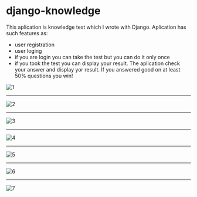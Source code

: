 # django-knowledge

This aplication is knowledge test which I wrote with Django. Aplication has such features as:

- user registration
- user loging
- if you are login you can take the test but you can do it only once
- if you took the test you can display your result. The aplication check your answer and display yor result. If you answered good on at least 50% questions you win! 

![1](https://user-images.githubusercontent.com/33809996/36862143-450e73a6-1d86-11e8-9419-fc54a0f483a2.jpg)
<hr>

![2](https://user-images.githubusercontent.com/33809996/36862148-469f8250-1d86-11e8-8faa-855805e354a1.jpg)
<hr>

![3](https://user-images.githubusercontent.com/33809996/36862152-48787eb0-1d86-11e8-8696-41f49c829141.jpg)
<hr>

![4](https://user-images.githubusercontent.com/33809996/36862167-4deaab16-1d86-11e8-8e17-0f2c9221a38f.jpg)
<hr>

![5](https://user-images.githubusercontent.com/33809996/36862170-4f71774e-1d86-11e8-8a69-447ecd6e9999.jpg)
<hr>

![6](https://user-images.githubusercontent.com/33809996/36862171-518c8bd6-1d86-11e8-9d9a-5ca7dc22d21f.jpg)
<hr>

![7](https://user-images.githubusercontent.com/33809996/36862174-53468f3a-1d86-11e8-9dac-fd3e0ed0dda1.jpg)
